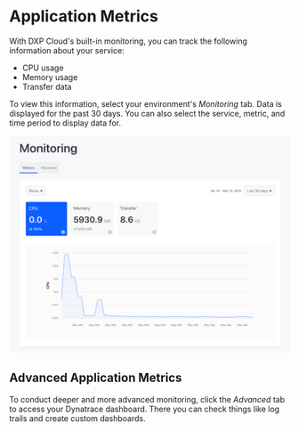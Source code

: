 # Application Metrics

With DXP Cloud's built-in monitoring, you can track the following information
about your service:

-   CPU usage
-   Memory usage
-   Transfer data

To view this information, select your environment's *Monitoring* tab. Data is
displayed for the past 30 days. You can also select the service, metric, and
time period to display data for. 

![Figure 1: You can use DXP Cloud to monitor your services.](../../images/app-metrics.png)

## Advanced Application Metrics

To conduct deeper and more advanced monitoring, click the *Advanced* tab to 
access your Dynatrace dashboard. There you can check things like log trails and 
create custom dashboards. 
